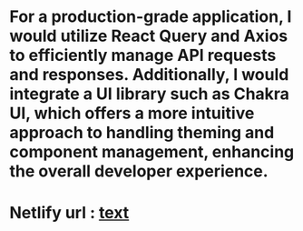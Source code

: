# For a production-grade application, I would utilize React Query and Axios to efficiently manage API requests and responses. Additionally, I would integrate a UI library such as Chakra UI, which offers a more intuitive approach to handling theming and component management, enhancing the overall developer experience.

# Netlify url : [text](https://demo-react-shop.netlify.app/)